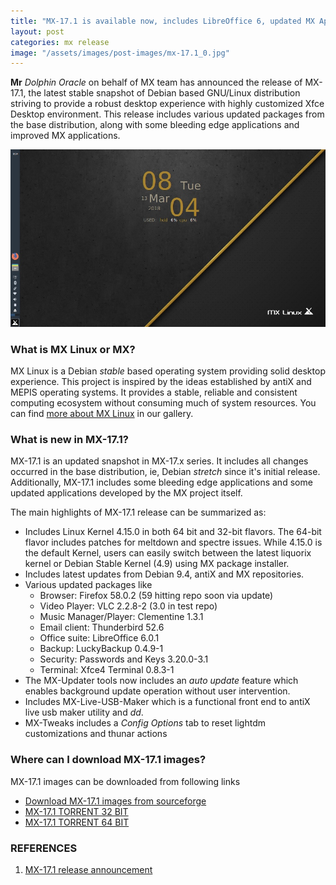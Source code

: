 ```yaml
---
title: "MX-17.1 is available now, includes LibreOffice 6, updated MX Apps and more"
layout: post
categories: mx release
image: "/assets/images/post-images/mx-17.1_0.jpg"
---
```


**Mr** *Dolphin Oracle* on behalf of MX team has announced the release of MX-17.1, the latest stable snapshot of Debian based GNU/Linux distribution striving to provide a robust desktop experience with highly customized Xfce Desktop environment. This release includes various updated packages from the base distribution, along with some bleeding edge applications and improved MX applications.

![A preview of MX-17.1 Desktop](/assets/images/post-images/mx-17.1_0.jpg)

### What is MX Linux or MX?
MX Linux is a Debian *stable* based operating system providing solid desktop experience. This project is inspired by the ideas established by antiX and MEPIS operating systems. It provides a stable, reliable and consistent computing ecosystem without consuming much of system resources. You can find [more about MX Linux](http://theopensourcefeed.com/distribution/mx) in our gallery.

### What is new in MX-17.1?
MX-17.1 is an updated snapshot in MX-17.x series. It includes all changes occurred in the base distribution, ie, Debian *stretch* since it's initial release. Additionally, MX-17.1 includes some bleeding edge applications and some updated applications developed by the MX project itself.

The main highlights of MX-17.1 release can be summarized as:
- Includes Linux Kernel 4.15.0 in both 64 bit and 32-bit flavors. The 64-bit flavor includes patches for meltdown and spectre issues. While 4.15.0 is the default Kernel, users can easily switch between the latest liquorix kernel or Debian Stable Kernel (4.9) using MX package installer.
- Includes latest updates from Debian 9.4, antiX and MX repositories.
- Various updated packages like 
    - Browser: Firefox 58.0.2 (59 hitting repo soon via update)
    - Video Player: VLC 2.2.8-2 (3.0 in test repo)
    - Music Manager/Player: Clementine 1.3.1
    - Email client: Thunderbird 52.6
    - Office suite: LibreOffice 6.0.1
    - Backup: LuckyBackup 0.4.9-1
    - Security: Passwords and Keys 3.20.0-3.1
    - Terminal: Xfce4 Terminal 0.8.3-1
- The MX-Updater tools now includes an *auto update* feature which enables background update operation without user intervention.
- Includes MX-Live-USB-Maker which is a functional front end to antiX live usb maker utility and *dd*.
- MX-Tweaks includes a *Config Options* tab to reset lightdm customizations and thunar actions

### Where can I download MX-17.1 images?
MX-17.1 images can be downloaded from following links
- [Download MX-17.1 images from sourceforge](https://sourceforge.net/projects/mx-linux/files/Final/MX-17.1/)
- [MX-17.1 TORRENT 32 BIT](http://linuxtracker.org/download.php?id=c677c0156c605eb0633ae1587360eb7d6653f1bd&f=MX-17.1_386.iso.torrent&key=0)
- [MX-17.1 TORRENT 64 BIT](http://linuxtracker.org/download.php?id=b3891c6a6036f85444e6fa26b823f28657e7cd76&f=MX-17.1_x64.iso.torrent&key=0)

### REFERENCES
1. [MX-17.1 release announcement](https://mxlinux.org/mx-171-released)